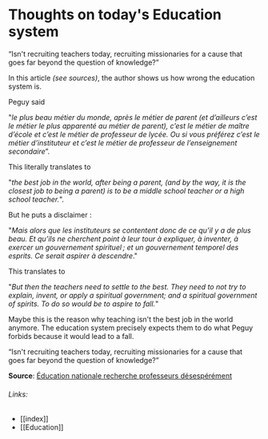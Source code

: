 # Thoughts on today's Education system

“Isn't recruiting teachers today,  recruiting missionaries for a cause that goes far beyond the question of knowledge?”

In this article *(see sources)*, the author shows us how wrong the education system is. 

Peguy said 

"*le plus beau métier du monde, après le métier de parent (et d’ailleurs c’est le métier le plus apparenté au métier de parent), c’est le métier de maître d’école et c’est le métier de professeur de lycée. Ou si vous préférez c’est le métier d’instituteur et c’est le métier de professeur de l’enseignement secondaire*”. 

This literally translates to 

"*the best job in the world, after being a parent, (and by the way, it is the closest job to being a parent) is to be a middle school teacher or a high school teacher.*".

But he puts a disclaimer :

"*Mais alors que les instituteurs se contentent donc de ce qu’il y a de plus beau. Et qu’ils ne cherchent point à leur tour à expliquer, à inventer, à exercer un gouvernement spirituel ; et un gouvernement temporel des esprits. Ce serait aspirer à descendre*."

This translates to 

"*But then the teachers need to settle to the best. They need to not try to explain, invent, or apply a spiritual government; and a spiritual government of spirits. To do so would be to aspire to fall.*"

Maybe this is the reason why teaching isn't the best job in the world anymore. The education system precisely expects them to do what Peguy forbids because it would lead to a fall. 

“Isn't recruiting teachers today,  recruiting missionaries for a cause that goes far beyond the question of knowledge?”


**Source**: [Éducation nationale recherche professeurs désespérément](https://www.philomag.com/articles/education-nationale-recherche-professeurs-desesperement)

###### Links:
- [[index]]
- [[Education]]